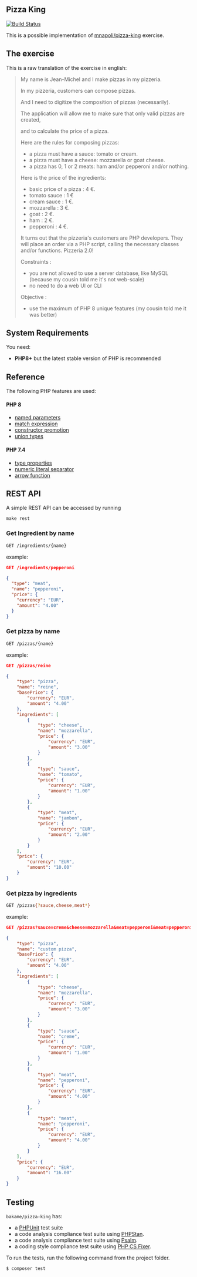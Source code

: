 Pizza King
----

[![Build Status](https://github.com/bakame-php/pizza-king/workflows/build/badge.svg)](https://github.com/bakame-php/pizza-king/actions?query=workflow%3A%22build%22)

This is a possible implementation of [mnapoli/pizza-king](https://github.com/mnapoli/pizza-king) exercise.

The exercise
-------

This is a raw translation of the exercise in english:

> My name is Jean-Michel and I make pizzas in my pizzeria.
>
> In my pizzeria, customers can compose pizzas.
>
> And I need to digitize the composition of pizzas (necessarily).
>
> The application will allow me to make sure that only valid pizzas are created, 
>
> and to calculate the price of a pizza.
>
> Here are the rules for composing pizzas:
>
> - a pizza must have a sauce: tomato or cream.
> - a pizza must have a cheese: mozzarella or goat cheese.
> - a pizza has 0, 1 or 2 meats: ham and/or pepperoni and/or nothing.
>
> Here is the price of the ingredients:
>
> - basic price of a pizza : 4 €.
> - tomato sauce : 1 €
> - cream sauce : 1 €.
> - mozzarella : 3 €.
> - goat : 2 €.
> - ham : 2 €.
> - pepperoni : 4 €.
>
> It turns out that the pizzeria's customers are PHP developers.
> They will place an order via a PHP script, calling the necessary classes and/or functions.
> Pizzeria 2.0!
>
> Constraints :
>
> - you are not allowed to use a server database, like MySQL (because my cousin told me it's not web-scale)
> - no need to do a web UI or CLI
>
> Objective :
>
> - use the maximum of PHP 8 unique features (my cousin told me it was better)

System Requirements
-------

You need:

- **PHP8+** but the latest stable version of PHP is recommended

Reference
-------

The following PHP features are used:

#### PHP 8

- [named parameters](https://wiki.php.net/rfc/named_params)
- [match expression](https://wiki.php.net/rfc/match_expression_v2)
- [constructor promotion](https://wiki.php.net/rfc/constructor_promotion)
- [union types](https://wiki.php.net/rfc/union_types_v2)

#### PHP 7.4

- [type properties](https://wiki.php.net/rfc/typed_properties_v2)
- [numeric literal separator](https://wiki.php.net/rfc/numeric_literal_separator)
- [arrow function](https://wiki.php.net/rfc/arrow_functions_v2)

REST API
-------

A simple REST API can be accessed by running

```
make rest
```

### Get Ingredient by name

```bash
GET /ingredients/{name} 
```

example: 

```json
GET /ingredients/pepperoni

{
  "type": "meat",
  "name": "pepperoni",
  "price": {
    "currency": "EUR",
    "amount": "4.00"
  }
}
```

### Get pizza by name

```bash
GET /pizzas/{name}
```

example:

```json
GET /pizzas/reine

{
    "type": "pizza",
    "name": "reine",
    "basePrice": {
        "currency": "EUR",
        "amount": "4.00"
    },
    "ingredients": [
        {
            "type": "cheese",
            "name": "mozzarella",
            "price": {
                "currency": "EUR",
                "amount": "3.00"
            }
        },
        {
            "type": "sauce",
            "name": "tomato",
            "price": {
                "currency": "EUR",
                "amount": "1.00"
            }
        },
        {
            "type": "meat",
            "name": "jambon",
            "price": {
                "currency": "EUR",
                "amount": "2.00"
            }
        }
    ],
    "price": {
        "currency": "EUR",
        "amount": "10.00"
    }
}
```

### Get pizza by ingredients

```bash
GET /pizzas{?sauce,cheese,meat*}
````

example:

```json
GET /pizzas?sauce=creme&cheese=mozzarella&meat=pepperoni&meat=pepperoni

{
    "type": "pizza",
    "name": "custom pizza",
    "basePrice": {
        "currency": "EUR",
        "amount": "4.00"
    },
    "ingredients": [
        {
            "type": "cheese",
            "name": "mozzarella",
            "price": {
                "currency": "EUR",
                "amount": "3.00"
            }
        },
        {
            "type": "sauce",
            "name": "creme",
            "price": {
                "currency": "EUR",
                "amount": "1.00"
            }
        },
        {
            "type": "meat",
            "name": "pepperoni",
            "price": {
                "currency": "EUR",
                "amount": "4.00"
            }
        },
        {
            "type": "meat",
            "name": "pepperoni",
            "price": {
                "currency": "EUR",
                "amount": "4.00"
            }
        }
    ],
    "price": {
        "currency": "EUR",
        "amount": "16.00"
    }
}
```

Testing
-------

`bakame/pizza-king` has:

- a [PHPUnit](https://phpunit.de) test suite
- a code analysis compliance test suite using [PHPStan](https://phpstan.org).
- a code analysis compliance test suite using [Psalm](https://psalm.dev).
- a coding style compliance test suite using [PHP CS Fixer](https://cs.symfony.com).

To run the tests, run the following command from the project folder.

``` bash
$ composer test
```
